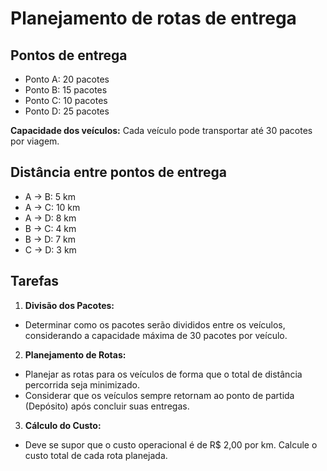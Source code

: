 # Planejamento de rotas de entrega
## Pontos de entrega
* Ponto A: 20 pacotes
* Ponto B: 15 pacotes
* Ponto C: 10 pacotes
* Ponto D: 25 pacotes

**Capacidade dos veículos:** Cada veículo pode transportar até 30 pacotes por viagem.

## Distância entre pontos de entrega
* A -> B: 5 km
* A -> C: 10 km
* A -> D: 8 km
* B -> C: 4 km
* B -> D: 7 km
* C -> D: 3 km

## Tarefas

1. **Divisão dos Pacotes:**
* Determinar como os pacotes serão divididos entre os veículos, considerando a capacidade máxima de 30 pacotes por veículo.
2. **Planejamento de Rotas:**
* Planejar as rotas para os veículos de forma que o total de distância percorrida seja minimizado.
* Considerar que os veículos sempre retornam ao ponto de partida (Depósito) após concluir suas entregas.
3. **Cálculo do Custo:**
* Deve se supor que o custo operacional é de R$ 2,00 por km. Calcule o custo total de cada rota planejada.

